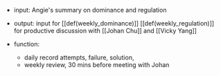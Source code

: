 - input: Angie's summary on dominance and regulation
- output: input for [[def(weekly_dominance)]] [[def(weekly_regulation)]] for productive discussion with [[Johan Chu]] and [[Vicky Yang]]

- function: 
	- daily record attempts, failure, solution,
	- weekly review, 30 mins before meeting with Johan
